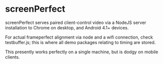 # screenPerfect

screenPerfect serves paired client-control video via a NodeJS server installation to Chrome on desktop, and Android 4.1+ devices.

For actual frameperfect alignment via node and a wifi connection, check testbuffer.js; this is where all demo packages relating to timing are stored.

This presently works perfectly on a single machine, but is dodgy on mobile clients.